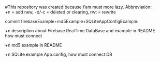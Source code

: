 #This repository was created because i'am must more lazy.
Abbreviation:
+n = add new,
-d/-c = deleted or clearing,
rwt = rewrite


commit firebaseExample+md5Example+SQLiteAppConfigExample:

+n description about Firebase RealTime DataBase and example in README how must connect

+n md5 example in README

+n SQLite example App.config, how must connect DB
